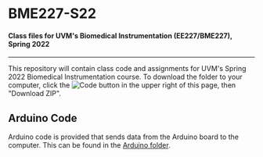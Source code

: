 # BME227-S22
#### Class files for UVM's Biomedical Instrumentation (EE227/BME227), Spring 2022
---

This repository will contain class code and assignments for UVM's Spring 2022 Biomedical Instrumentation course. To download the folder to your computer, click the ![Code](/Images/GithubCodeButton.png "Github Code Button") button in the upper right of this page, then "Download ZIP".

## Arduino Code
Arduino code is provided that sends data from the Arduino board to the computer.
This can be found in the [Arduino folder](/ArduinoCode/).
